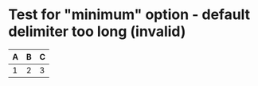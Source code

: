 # Test for "minimum" option - default delimiter too long (invalid)

| A | B | C |
| ----- | ----- | ----- |
| 1 | 2 | 3 |